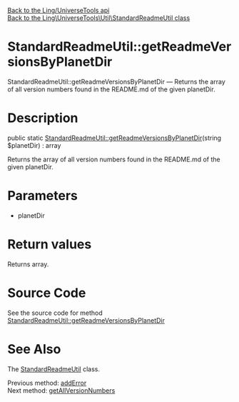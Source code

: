 [Back to the Ling/UniverseTools api](https://github.com/lingtalfi/UniverseTools/blob/master/doc/api/Ling/UniverseTools.md)<br>
[Back to the Ling\UniverseTools\Util\StandardReadmeUtil class](https://github.com/lingtalfi/UniverseTools/blob/master/doc/api/Ling/UniverseTools/Util/StandardReadmeUtil.md)


StandardReadmeUtil::getReadmeVersionsByPlanetDir
================



StandardReadmeUtil::getReadmeVersionsByPlanetDir — Returns the array of all version numbers found in the README.md of the given planetDir.




Description
================


public static [StandardReadmeUtil::getReadmeVersionsByPlanetDir](https://github.com/lingtalfi/UniverseTools/blob/master/doc/api/Ling/UniverseTools/Util/StandardReadmeUtil/getReadmeVersionsByPlanetDir.md)(string $planetDir) : array




Returns the array of all version numbers found in the README.md of the given planetDir.




Parameters
================


- planetDir

    


Return values
================

Returns array.








Source Code
===========
See the source code for method [StandardReadmeUtil::getReadmeVersionsByPlanetDir](https://github.com/lingtalfi/UniverseTools/blob/master/Util/StandardReadmeUtil.php#L221-L229)


See Also
================

The [StandardReadmeUtil](https://github.com/lingtalfi/UniverseTools/blob/master/doc/api/Ling/UniverseTools/Util/StandardReadmeUtil.md) class.

Previous method: [addError](https://github.com/lingtalfi/UniverseTools/blob/master/doc/api/Ling/UniverseTools/Util/StandardReadmeUtil/addError.md)<br>Next method: [getAllVersionNumbers](https://github.com/lingtalfi/UniverseTools/blob/master/doc/api/Ling/UniverseTools/Util/StandardReadmeUtil/getAllVersionNumbers.md)<br>

